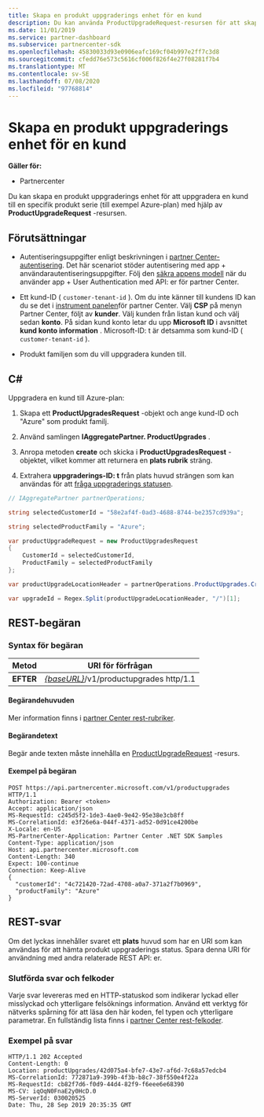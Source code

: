 ```yaml
---
title: Skapa en produkt uppgraderings enhet för en kund
description: Du kan använda ProductUpgradeRequest-resursen för att skapa en enhet för produkt uppgradering för att uppgradera en kund till en specifik produkt familj.
ms.date: 11/01/2019
ms.service: partner-dashboard
ms.subservice: partnercenter-sdk
ms.openlocfilehash: 45830033d93e0906eafc169cf04b997e2ff7c3d8
ms.sourcegitcommit: cfedd76e573c5616cf006f826f4e27f08281f7b4
ms.translationtype: MT
ms.contentlocale: sv-SE
ms.lasthandoff: 07/08/2020
ms.locfileid: "97768814"
---
```

# <a name="create-a-product-upgrade-entity-for-a-customer"></a>Skapa en produkt uppgraderings enhet för en kund

**Gäller för:**

- Partnercenter

Du kan skapa en produkt uppgraderings enhet för att uppgradera en kund till en specifik produkt serie (till exempel Azure-plan) med hjälp av **ProductUpgradeRequest** -resursen.

## <a name="prerequisites"></a>Förutsättningar

- Autentiseringsuppgifter enligt beskrivningen i [partner Center-autentisering](partner-center-authentication.md). Det här scenariot stöder autentisering med app + användarautentiseringsuppgifter. Följ den [säkra appens modell](enable-secure-app-model.md) när du använder app + User Authentication med API: er för partner Center.

- Ett kund-ID ( `customer-tenant-id` ). Om du inte känner till kundens ID kan du se det i [instrument panelen](https://partner.microsoft.com/dashboard)för partner Center. Välj **CSP** på menyn Partner Center, följt av **kunder**. Välj kunden från listan kund och välj sedan **konto**. På sidan kund konto letar du upp **Microsoft ID** i avsnittet **kund konto information** . Microsoft-ID: t är detsamma som kund-ID ( `customer-tenant-id` ).

- Produkt familjen som du vill uppgradera kunden till.

## <a name="c"></a>C\#

Uppgradera en kund till Azure-plan:

1. Skapa ett **ProductUpgradesRequest** -objekt och ange kund-ID och "Azure" som produkt familj.

2. Använd samlingen **IAggregatePartner. ProductUpgrades** .

3. Anropa metoden **create** och skicka i **ProductUpgradesRequest** -objektet, vilket kommer att returnera en **plats rubrik** sträng.

4. Extrahera **uppgraderings-ID: t** från plats huvud strängen som kan användas för att [fråga uppgraderings statusen](get-product-upgrade-status.md).

```csharp
// IAggregatePartner partnerOperations;

string selectedCustomerId = "58e2af4f-0ad3-4688-8744-be2357cd939a";

string selectedProductFamily = "Azure";

var productUpgradeRequest = new ProductUpgradesRequest
{
    CustomerId = selectedCustomerId,
    ProductFamily = selectedProductFamily
};

var productUpgradeLocationHeader = partnerOperations.ProductUpgrades.Create(productUpgradeRequest);

var upgradeId = Regex.Split(productUpgradeLocationHeader, "/")[1];

```

## <a name="rest-request"></a>REST-begäran

### <a name="request-syntax"></a>Syntax för begäran

| Metod   | URI för förfrågan                                                                                   |
|----------|-----------------------------------------------------------------------------------------------|
| **EFTER** | [*{baseURL}*](partner-center-rest-urls.md)/v1/productupgrades http/1.1 |

#### <a name="request-headers"></a>Begärandehuvuden

Mer information finns i [partner Center rest-rubriker](headers.md).

#### <a name="request-body"></a>Begärandetext

Begär ande texten måste innehålla en [ProductUpgradeRequest](product-upgrade-resources.md#productupgraderequest) -resurs.

#### <a name="request-example"></a>Exempel på begäran

```http
POST https://api.partnercenter.microsoft.com/v1/productupgrades HTTP/1.1
Authorization: Bearer <token>
Accept: application/json
MS-RequestId: c245d5f2-1de3-4ae0-9e42-95e38e3cb8ff
MS-CorrelationId: e3f26e6a-044f-4371-ad52-0d91ce4200be
X-Locale: en-US
MS-PartnerCenter-Application: Partner Center .NET SDK Samples
Content-Type: application/json
Host: api.partnercenter.microsoft.com
Content-Length: 340
Expect: 100-continue
Connection: Keep-Alive
{
  "customerId": "4c721420-72ad-4708-a0a7-371a2f7b0969",
  "productFamily": "Azure"
}
```

## <a name="rest-response"></a>REST-svar

Om det lyckas innehåller svaret ett **plats** huvud som har en URI som kan användas för att hämta produkt uppgraderings status. Spara denna URI för användning med andra relaterade REST API: er.

### <a name="response-success-and-error-codes"></a>Slutförda svar och felkoder

Varje svar levereras med en HTTP-statuskod som indikerar lyckad eller misslyckad och ytterligare felsöknings information. Använd ett verktyg för nätverks spårning för att läsa den här koden, fel typen och ytterligare parametrar. En fullständig lista finns i [partner Center rest-felkoder](error-codes.md).

### <a name="response-example"></a>Exempel på svar

```http
HTTP/1.1 202 Accepted
Content-Length: 0
Location: productUpgrades/42d075a4-bfe7-43e7-af6d-7c68a57edcb4
MS-CorrelationId: 772871a9-399b-4f3b-b8c7-38f550e4f22a
MS-RequestId: cb82f7d6-f0d9-44d4-82f9-f6eee6e68390
MS-CV: iqOqN0FnaE2y0HcD.0
MS-ServerId: 030020525
Date: Thu, 28 Sep 2019 20:35:35 GMT
```
